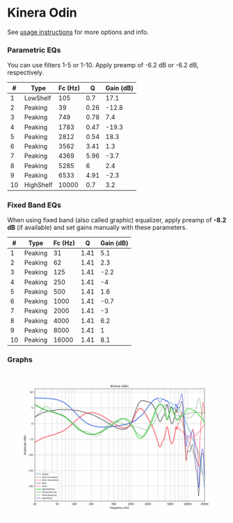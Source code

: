 # Kinera Odin
See [usage instructions](https://github.com/jaakkopasanen/AutoEq#usage) for more options and info.

### Parametric EQs
You can use filters 1-5 or 1-10. Apply preamp of -6.2 dB or -6.2 dB, respectively.

|   # | Type      |   Fc (Hz) |    Q |   Gain (dB) |
|-----|-----------|-----------|------|-------------|
|   1 | LowShelf  |       105 | 0.7  |        17.1 |
|   2 | Peaking   |        39 | 0.26 |       -12.8 |
|   3 | Peaking   |       749 | 0.78 |         7.4 |
|   4 | Peaking   |      1783 | 0.47 |       -19.3 |
|   5 | Peaking   |      2812 | 0.54 |        18.3 |
|   6 | Peaking   |      3562 | 3.41 |         1.3 |
|   7 | Peaking   |      4369 | 5.96 |        -3.7 |
|   8 | Peaking   |      5285 | 6    |         2.4 |
|   9 | Peaking   |      6533 | 4.91 |        -2.3 |
|  10 | HighShelf |     10000 | 0.7  |         3.2 |

### Fixed Band EQs
When using fixed band (also called graphic) equalizer, apply preamp of **-8.2 dB** (if available) and set gains manually with these parameters.

|   # | Type    |   Fc (Hz) |    Q |   Gain (dB) |
|-----|---------|-----------|------|-------------|
|   1 | Peaking |        31 | 1.41 |         5.1 |
|   2 | Peaking |        62 | 1.41 |         2.3 |
|   3 | Peaking |       125 | 1.41 |        -2.2 |
|   4 | Peaking |       250 | 1.41 |        -4   |
|   5 | Peaking |       500 | 1.41 |         1.6 |
|   6 | Peaking |      1000 | 1.41 |        -0.7 |
|   7 | Peaking |      2000 | 1.41 |        -3   |
|   8 | Peaking |      4000 | 1.41 |         6.2 |
|   9 | Peaking |      8000 | 1.41 |         1   |
|  10 | Peaking |     16000 | 1.41 |         8.1 |

### Graphs
![](./Kinera%20Odin.png)
